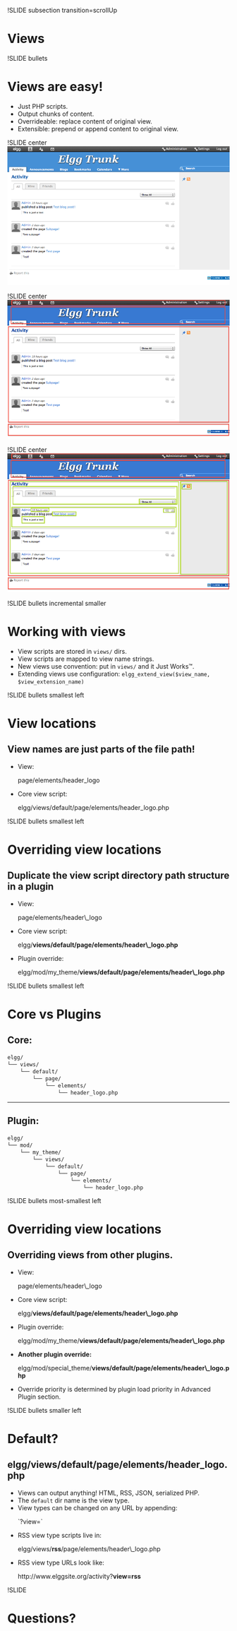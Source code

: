 !SLIDE subsection transition=scrollUp
# Views

!SLIDE bullets
# Views are easy!
* Just PHP scripts.
* Output chunks of content.
* Overrideable: replace content of original view.
* Extensible: prepend or append content to original view.

!SLIDE center
![Elgg 1.8](views1.png)

!SLIDE center
![Elgg 1.8](views2.png)

!SLIDE center
![Elgg 1.8](views3.png)

!SLIDE bullets incremental smaller
# Working with views
* View scripts are stored in `views/` dirs.
* View scripts are mapped to view name strings.
* New views use convention: put in `views/` and it Just Works™.
* Extending views use configuration: `elgg_extend_view($view_name, $view_extension_name)`

!SLIDE bullets smallest left
# View locations
## View names are just parts of the file path!
* View:
	<p class="pll blue">page/elements/header_logo</p>
* Core view script:
	<p class="pll">elgg/views/default/<span class="blue">page/elements/header_logo</span>.php</p>

!SLIDE bullets smallest left
# Overriding view locations
## Duplicate the view script directory path structure in a plugin
* View:
	<p class="pll blue">page/elements/header\_logo</p>
* Core view script:
	<p class="pll">elgg/<strong>views/default/<span class="blue">page/elements/header\_logo</span>.php</p></strong>
* Plugin override:
	<p class="pll">elgg/mod/my_theme/<strong>views/default/<span class="blue">page/elements/header\_logo</span>.php</strong></p>
	
!SLIDE bullets smallest left
# Core vs Plugins
## Core:
	elgg/
	└── views/
		└── default/
			└── page/
				└── elements/
					└── header_logo.php
_____

## Plugin:
	elgg/
	└── mod/
	    └── my_theme/
	        └── views/
		        └── default/
		  	        └── page/
		  	 	        └── elements/
		  	 		        └── header_logo.php


!SLIDE bullets most-smallest left
# Overriding view locations
## Overriding views from other plugins.
* View:
	<p class="pll blue">page/elements/header\_logo</p>
* Core view script:
	<p class="pll">elgg/<strong>views/default/<span class="blue">page/elements/header\_logo</span>.php</p></strong>
* Plugin override:
	<p class="pll">elgg/mod/<span class="red">my_theme</span>/<strong>views/default/<span class="blue">page/elements/header\_logo</span>.php</strong></p>
* <strong>Another plugin override:</strong>
	<p class="pll">elgg/mod/<span class="red">special_theme</span>/<strong>views/default/<span class="blue">page/elements/header\_logo</span>.php</strong></p>
* Override priority is determined by plugin load priority in Advanced Plugin section.

!SLIDE bullets smaller left
# Default?
## elgg/views/<strong class="blue">default</strong>/page/elements/header\_logo.php
* Views can output anything! HTML, RSS, JSON, serialized PHP.
* The `default` dir name is the view type.
* View types can be changed on any URL by appending:
	<p class="pll">`?view=<viewtype>`</p>
* RSS view type scripts live in: 
	<p class="pll">elgg/views/<strong class="blue">rss</strong>/page/elements/header\_logo.php</p>
* RSS view type URLs look like:
	<p class="pll">http://www.elggsite.org/activity?<strong class="blue">view=rss</strong></p>
	
!SLIDE
# Questions?